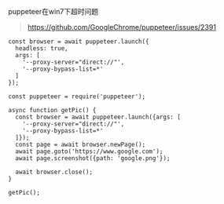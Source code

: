 puppeteer在win7下超时问题
> https://github.com/GoogleChrome/puppeteer/issues/2391
```
const browser = await puppeteer.launch({
  headless: true,
  args: [
    '--proxy-server="direct://"',
    '--proxy-bypass-list=*'
  ]
});
```
```
const puppeteer = require('puppeteer');

async function getPic() {
  const browser = await puppeteer.launch({args: [
    '--proxy-server="direct://"',
    '--proxy-bypass-list=*'
  ]});
  const page = await browser.newPage();
  await page.goto('https://www.google.com');
  await page.screenshot({path: 'google.png'});

  await browser.close();
}

getPic();
```
